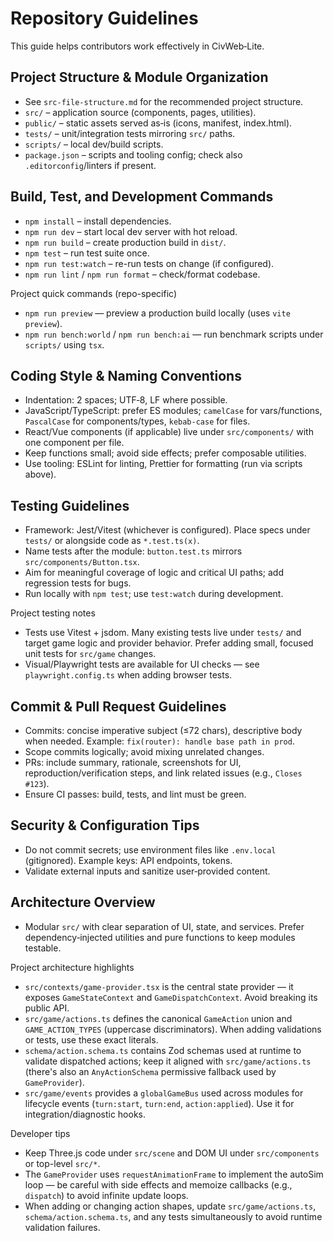 # Repository Guidelines

This guide helps contributors work effectively in CivWeb‑Lite.

## Project Structure & Module Organization

- See `src-file-structure.md` for the recommended project structure.
- `src/` – application source (components, pages, utilities).
- `public/` – static assets served as‑is (icons, manifest, index.html).
- `tests/` – unit/integration tests mirroring `src/` paths.
- `scripts/` – local dev/build scripts.
- `package.json` – scripts and tooling config; check also `.editorconfig`/linters if present.

## Build, Test, and Development Commands

- `npm install` – install dependencies.
- `npm run dev` – start local dev server with hot reload.
- `npm run build` – create production build in `dist/`.
- `npm test` – run test suite once.
- `npm run test:watch` – re-run tests on change (if configured).
- `npm run lint` / `npm run format` – check/format codebase.

Project quick commands (repo-specific)

- `npm run preview` — preview a production build locally (uses `vite preview`).
- `npm run bench:world` / `npm run bench:ai` — run benchmark scripts under `scripts/` using `tsx`.

## Coding Style & Naming Conventions

- Indentation: 2 spaces; UTF‑8, LF where possible.
- JavaScript/TypeScript: prefer ES modules; `camelCase` for vars/functions, `PascalCase` for components/types, `kebab-case` for files.
- React/Vue components (if applicable) live under `src/components/` with one component per file.
- Keep functions small; avoid side effects; prefer composable utilities.
- Use tooling: ESLint for linting, Prettier for formatting (run via scripts above).

## Testing Guidelines

- Framework: Jest/Vitest (whichever is configured). Place specs under `tests/` or alongside code as `*.test.ts(x)`.
- Name tests after the module: `button.test.ts` mirrors `src/components/Button.tsx`.
- Aim for meaningful coverage of logic and critical UI paths; add regression tests for bugs.
- Run locally with `npm test`; use `test:watch` during development.

Project testing notes

- Tests use Vitest + jsdom. Many existing tests live under `tests/` and target game logic and provider behavior. Prefer adding small, focused unit tests for `src/game` changes.
- Visual/Playwright tests are available for UI checks — see `playwright.config.ts` when adding browser tests.

## Commit & Pull Request Guidelines

- Commits: concise imperative subject (≤72 chars), descriptive body when needed. Example: `fix(router): handle base path in prod`.
- Scope commits logically; avoid mixing unrelated changes.
- PRs: include summary, rationale, screenshots for UI, reproduction/verification steps, and link related issues (e.g., `Closes #123`).
- Ensure CI passes: build, tests, and lint must be green.

## Security & Configuration Tips

- Do not commit secrets; use environment files like `.env.local` (gitignored). Example keys: API endpoints, tokens.
- Validate external inputs and sanitize user‑provided content.

## Architecture Overview

- Modular `src/` with clear separation of UI, state, and services. Prefer dependency‑injected utilities and pure functions to keep modules testable.

Project architecture highlights

- `src/contexts/game-provider.tsx` is the central state provider — it exposes `GameStateContext` and `GameDispatchContext`. Avoid breaking its public API.
- `src/game/actions.ts` defines the canonical `GameAction` union and `GAME_ACTION_TYPES` (uppercase discriminators). When adding validations or tests, use these exact literals.
- `schema/action.schema.ts` contains Zod schemas used at runtime to validate dispatched actions; keep it aligned with `src/game/actions.ts` (there's also an `AnyActionSchema` permissive fallback used by `GameProvider`).
- `src/game/events` provides a `globalGameBus` used across modules for lifecycle events (`turn:start`, `turn:end`, `action:applied`). Use it for integration/diagnostic hooks.

Developer tips

- Keep Three.js code under `src/scene` and DOM UI under `src/components` or top-level `src/*`.
- The `GameProvider` uses `requestAnimationFrame` to implement the autoSim loop — be careful with side effects and memoize callbacks (e.g., `dispatch`) to avoid infinite update loops.
- When adding or changing action shapes, update `src/game/actions.ts`, `schema/action.schema.ts`, and any tests simultaneously to avoid runtime validation failures.

